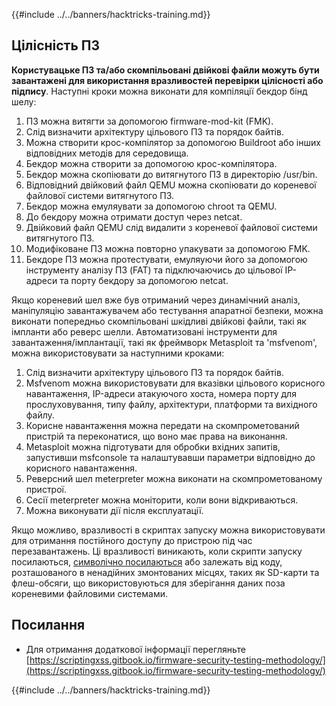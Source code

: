{{#include ../../banners/hacktricks-training.md}}

## Цілісність ПЗ

**Користувацьке ПЗ та/або скомпільовані двійкові файли можуть бути завантажені для використання вразливостей перевірки цілісності або підпису**. Наступні кроки можна виконати для компіляції бекдор бінд шелу:

1. ПЗ можна витягти за допомогою firmware-mod-kit (FMK).
2. Слід визначити архітектуру цільового ПЗ та порядок байтів.
3. Можна створити крос-компілятор за допомогою Buildroot або інших відповідних методів для середовища.
4. Бекдор можна створити за допомогою крос-компілятора.
5. Бекдор можна скопіювати до витягнутого ПЗ в директорію /usr/bin.
6. Відповідний двійковий файл QEMU можна скопіювати до кореневої файлової системи витягнутого ПЗ.
7. Бекдор можна емуляувати за допомогою chroot та QEMU.
8. До бекдору можна отримати доступ через netcat.
9. Двійковий файл QEMU слід видалити з кореневої файлової системи витягнутого ПЗ.
10. Модифіковане ПЗ можна повторно упакувати за допомогою FMK.
11. Бекдоре ПЗ можна протестувати, емуляуючи його за допомогою інструменту аналізу ПЗ (FAT) та підключаючись до цільової IP-адреси та порту бекдору за допомогою netcat.

Якщо кореневий шел вже був отриманий через динамічний аналіз, маніпуляцію завантажувачем або тестування апаратної безпеки, можна виконати попередньо скомпільовані шкідливі двійкові файли, такі як імпланти або реверс шелли. Автоматизовані інструменти для завантаження/імплантації, такі як фреймворк Metasploit та 'msfvenom', можна використовувати за наступними кроками:

1. Слід визначити архітектуру цільового ПЗ та порядок байтів.
2. Msfvenom можна використовувати для вказівки цільового корисного навантаження, IP-адреси атакуючого хоста, номера порту для прослуховування, типу файлу, архітектури, платформи та вихідного файлу.
3. Корисне навантаження можна передати на скомпрометований пристрій та переконатися, що воно має права на виконання.
4. Metasploit можна підготувати для обробки вхідних запитів, запустивши msfconsole та налаштувавши параметри відповідно до корисного навантаження.
5. Реверсний шел meterpreter можна виконати на скомпрометованому пристрої.
6. Сесії meterpreter можна моніторити, коли вони відкриваються.
7. Можна виконувати дії після експлуатації.

Якщо можливо, вразливості в скриптах запуску можна використовувати для отримання постійного доступу до пристрою під час перезавантажень. Ці вразливості виникають, коли скрипти запуску посилаються, [символічно посилаються](https://www.chromium.org/chromium-os/chromiumos-design-docs/hardening-against-malicious-stateful-data) або залежать від коду, розташованого в ненадійних змонтованих місцях, таких як SD-карти та флеш-обсяги, що використовуються для зберігання даних поза кореневими файловими системами.

## Посилання

- Для отримання додаткової інформації перегляньте [https://scriptingxss.gitbook.io/firmware-security-testing-methodology/](https://scriptingxss.gitbook.io/firmware-security-testing-methodology/)

{{#include ../../banners/hacktricks-training.md}}
